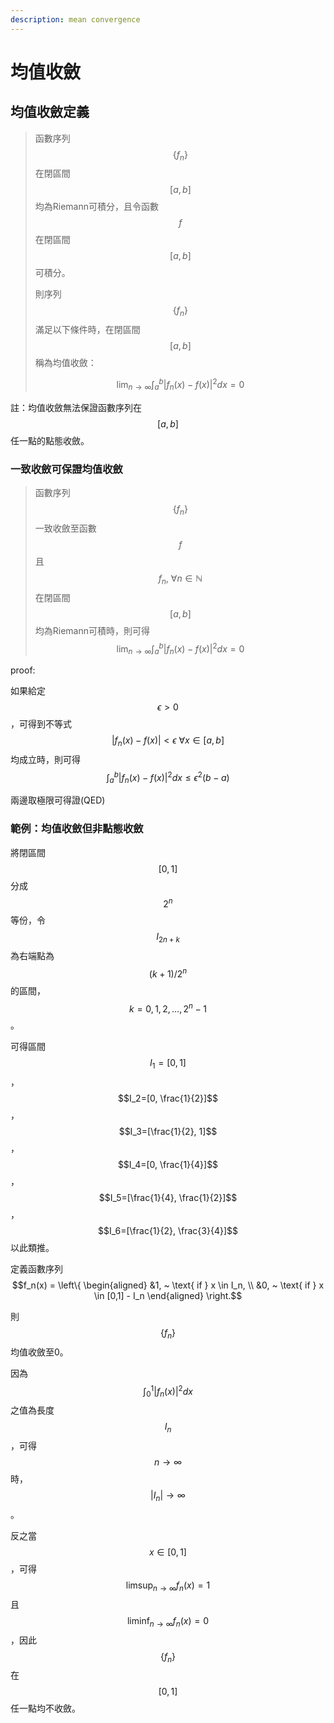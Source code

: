 ```yaml
---
description: mean convergence
---
```


# 均值收斂

## 均值收斂定義

> 函數序列$$\{f_n\}$$在閉區間$$[a,b]$$均為Riemann可積分，且令函數$$f$$在閉區間$$[a,b]$$可積分。
>
> 則序列$$\{f_n\}$$滿足以下條件時，在閉區間$$[a,b]$$稱為均值收斂：
>
> $$\displaystyle \lim_{n \rightarrow \infty} \int_a^b |f_n(x) - f(x)|^2 dx = 0$$

註：均值收斂無法保證函數序列在$$[a,b]$$任一點的點態收斂。

### 一致收斂可保證均值收斂

> 函數序列$$\{f_n\}$$一致收斂至函數$$f$$且$$f_n,~\forall n \in \mathbb{N}$$在閉區間$$[a,b]$$均為Riemann可積時，則可得$$\displaystyle \lim_{n \rightarrow \infty} \int_a^b |f_n(x) - f(x)|^2 dx = 0$$

proof:

如果給定$$\epsilon >0$$，可得到不等式$$|f_n(x) - f(x)| < \epsilon ~ \forall x \in [a,b]$$均成立時，則可得$$\displaystyle \int_a^b |f_n(x) - f(x)|^2 dx \leq \epsilon^2 (b-a)$$&#x20;

兩邊取極限可得證(QED)

### 範例：均值收斂但非點態收斂

將閉區間$$[0,1]$$分成$$2^n$$等份，令$$I_{2n+k}$$為右端點為$$(k+1)/2^n$$的區間，$$k=0,1,2,\dots, 2^{n}-1$$。

可得區間$$I_1=[0,1]$$，$$I_2=[0, \frac{1}{2}]$$，$$I_3=[\frac{1}{2}, 1]$$，$$I_4=[0, \frac{1}{4}]$$，$$I_5=[\frac{1}{4}, \frac{1}{2}]$$，$$I_6=[\frac{1}{2}, \frac{3}{4}]$$以此類推。

定義函數序列$$f_n(x) =  \left\{ \begin{aligned} &1, ~ \text{ if } x \in I_n, \\ &0, ~ \text{ if } x \in [0,1] - I_n   \end{aligned} \right.$$

則$$\{f_n\}$$均值收斂至0。

因為$$\int_0^1|f_n(x)|^2dx$$之值為長度$$I_n$$，可得$$n \rightarrow \infty$$時，$$|I_n| \rightarrow \infty$$。

反之當$$x \in [0,1]$$，可得$$\displaystyle \limsup_{n \rightarrow \infty} f_n(x)=1$$且 $$\displaystyle \liminf_{n \rightarrow \infty} f_n(x)=0$$，因此$$\{f_n\}$$在$$[0,1]$$任一點均不收斂。

